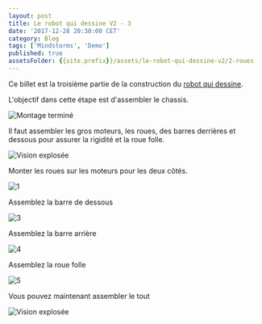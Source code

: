 ```yaml
---
layout: post
title: Le robot qui dessine V2 - 3
date: '2017-12-28 20:30:00 CET'
category: Blog
tags: ['Mindstorms', 'Demo']
published: true
assetsFolder: {{site.prefix}}/assets/le-robot-qui-dessine-v2/2-roues
---
```


Ce billet est la troisième partie de la construction du [robot qui dessine]({{site.prefix}}/blog/2017/12/27/le-robot-qui-dessine-v2-1).

L'objectif dans cette étape est d'assembler le chassis.

![Montage terminé]({{page.assetsFolder}}/2-completed.png)

Il faut assembler les gros moteurs, les roues, des barres derrières et dessous pour assurer la rigidité et la roue folle. 

![Vision explosée]({{page.assetsFolder}}/1-petit-moteur/1-exploded.png)

Monter les roues sur les moteurs pour les deux côtés.

![1]({{page.assetsFolder}}/2-1-steps.png)

Assemblez la barre de dessous

![3]({{page.assetsFolder}}/2-3-steps.png)

Assemblez la barre arrière 

![4]({{page.assetsFolder}}/2-4-steps.png)

Assemblez la roue folle

![5]({{page.assetsFolder}}/2-5-steps.png)
Vous pouvez maintenant assembler le tout

![Vision explosée]({{page.assetsFolder}}/2-all-steps.png)
